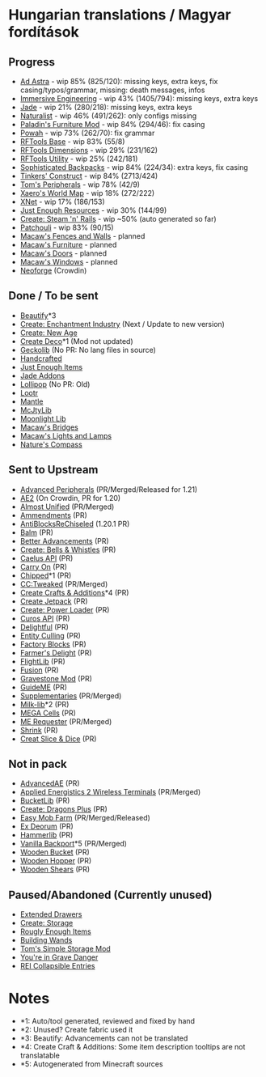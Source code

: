 # Hungarian translations / Magyar fordítások

## Progress
- [Ad Astra](https://modrinth.com/mod/ad-astra/) - wip 85% (825/120): missing keys, extra keys, fix casing/typos/grammar, missing: death messages, infos
- [Immersive Engineering](https://modrinth.com/mod/imm/) - wip 43% (1405/794): missing keys, extra keys
- [Jade](https://modrinth.com/mod/jade) - wip 21% (280/218): missing keys, extra keys
- [Naturalist](https://modrinth.com/mod/naturalist/) - wip 46% (491/262): only configs missing 
- [Paladin's Furniture Mod](https://modrinth.com/mod/paladins-furniture) - wip 84% (294/46): fix casing
- [Powah](https://modrinth.com/mod/powah) - wip 73% (262/70): fix grammar
- [RFTools Base](https://modrinth.com/mod/rftools-base) - wip 83% (55/8)
- [RFTools Dimensions](https://modrinth.com/mod/rftools-dimensions/) - wip 29% (231/162)
- [RFTools Utility](https://modrinth.com/mod/rftools-utility/) - wip 25% (242/181)
- [Sophisticated Backpacks](https://modrinth.com/mod/sophisticated-backpacks) - wip 84% (224/34): extra keys, fix casing
- [Tinkers' Construct](https://modrinth.com/mod/tinkers-construct) - wip 84% (2713/424)
- [Tom's Peripherals](https://modrinth.com/mod/toms-peripherals/) - wip 78% (42/9)
- [Xaero's World Map](https://modrinth.com/mod/xaeros-world-map/) - wip 18% (272/222)
- [XNet](https://modrinth.com/mod/xnet) - wip 17% (186/153)
- [Just Enough Resources](https://modrinth.com/mod/just-enough-resources-jer) - wip 30% (144/99)
- [Create: Steam 'n' Rails](https://modrinth.com/mod/create-steam-n-rails) - wip ~50% (auto generated so far)
- [Patchouli](https://modrinth.com/mod/patchouli) - wip 83% (90/15)
- [Macaw's Fences and Walls](https://modrinth.com/mod/macaws-fences-and-walls) - planned
- [Macaw's Furniture](https://modrinth.com/mod/macaws-furniture) - planned
- [Macaw's Doors](https://modrinth.com/mod/macaws-doors) - planned
- [Macaw's Windows](https://modrinth.com/mod/macaws-windows) - planned
- [Neoforge](https://github.com/neoforged/NeoForge) (Crowdin)

## Done / To be sent
- [Beautify](https://modrinth.com/mod/beautify)*3
- [Create: Enchantment Industry](https://modrinth.com/mod/create-enchantment-industry/) (Next / Update to new version)
- [Create: New Age](https://modrinth.com/mod/create-new-age/)
- [Create Deco](https://modrinth.com/mod/create-deco)*1 (Mod not updated)
- [Geckolib](https://modrinth.com/mod/geckolib) (No PR: No lang files in source)
- [Handcrafted](https://modrinth.com/mod/handcrafted/)
- [Just Enough Items](https://modrinth.com/mod/jei/)
- [Jade Addons](https://modrinth.com/mod/jade-addons-forge)
- [Lollipop](https://github.com/owmii/Lollipop) (No PR: Old)
- [Lootr](https://modrinth.com/mod/lootr)
- [Mantle](https://modrinth.com/mod/mantle)
- [McJtyLib](https://modrinth.com/mod/mcjtylib)
- [Moonlight Lib](https://modrinth.com/mod/moonlight)
- [Macaw's Bridges](https://modrinth.com/mod/macaws-bridges)
- [Macaw's Lights and Lamps](https://modrinth.com/mod/macaws-lights-and-lamps)
- [Nature's Compass](https://modrinth.com/mod/natures-compass/)

## Sent to Upstream
- [Advanced Peripherals](https://modrinth.com/mod/advancedperipherals) (PR/Merged/Released for 1.21)
- [AE2](https://modrinth.com/mod/ae2) (On Crowdin, PR for 1.20)
- [Almost Unified](https://modrinth.com/mod/almost-unified/) (PR/Merged)
- [Ammendments](https://modrinth.com/mod/amendments) (PR)
- [AntiBlocksReChiseled](https://modrinth.com/mod/antiblocksrechiseled) (1.20.1 PR)
- [Balm](https://modrinth.com/mod/balm/) (PR)
- [Better Advancements](https://modrinth.com/mod/better-advancements) (PR)
- [Create: Bells & Whistles](https://modrinth.com/mod/bellsandwhistles) (PR)
- [Caelus API](https://modrinth.com/mod/caelus) (PR)
- [Carry On](https://modrinth.com/mod/carry-on) (PR)
- [Chipped](https://modrinth.com/mod/chipped)*1 (PR)
- [CC:Tweaked](https://modrinth.com/mod/cc-tweaked) (PR/Merged)
- [Create Crafts & Additions](https://modrinth.com/mod/createaddition)*4 (PR)
- [Create Jetpack](https://modrinth.com/mod/create-jetpack) (PR)
- [Create: Power Loader](https://modrinth.com/mod/create-power-loader) (PR)
- [Curos API](https://modrinth.com/mod/curios) (PR)
- [Delightful](https://modrinth.com/mod/delightful) (PR)
- [Entity Culling](https://modrinth.com/mod/entityculling/) (PR)
- [Factory Blocks](https://modrinth.com/mod/factory-blocks) (PR)
- [Farmer's Delight](https://modrinth.com/mod/farmers-delight) (PR)
- [FlightLib](https://github.com/PssbleTrngle/FlightLib) (PR)
- [Fusion](https://modrinth.com/mod/fusion-connected-textures) (PR)
- [Gravestone Mod](https://modrinth.com/mod/gravestone-mod) (PR)
- [GuideME](https://modrinth.com/mod/guideme) (PR)
- [Supplementaries](https://modrinth.com/mod/supplementaries) (PR/Merged)
- [Milk-lib](https://github.com/TropheusJ/milk-lib)*2 (PR)
- [MEGA Cells](https://modrinth.com/mod/mega) (PR)
- [ME Requester](https://modrinth.com/mod/merequester) (PR/Merged)
- [Shrink](https://modrinth.com/mod/shrink) (PR)
- [Creat Slice & Dice](https://modrinth.com/mod/slice-and-dice/) (PR)

## Not in pack
- [AdvancedAE](https://modrinth.com/mod/advancedae) (PR)
- [Applied Energistics 2 Wireless Terminals](https://modrinth.com/mod/applied-energistics-2-wireless-terminals) (PR/Merged)
- [BucketLib](https://modrinth.com/mod/bucketlib) (PR)
- [Create: Dragons Plus](https://modrinth.com/mod/create-dragons-plus) (PR)
- [Easy Mob Farm](https://modrinth.com/mod/easy-mob-farm) (PR/Merged/Released)
- [Ex Deorum](https://modrinth.com/mod/ex-deorum) (PR)
- [Hammerlib](https://github.com/dragon-forge/HammerLib) (PR)
- [Vanilla Backport](https://modrinth.com/mod/vanillabackport)*5 (PR/Merged) 
- [Wooden Bucket](https://modrinth.com/mod/wooden-bucket) (PR)
- [Wooden Hopper](https://modrinth.com/mod/wooden-hopper) (PR)
- [Wooden Shears](https://modrinth.com/mod/wooden-shears) (PR)

## Paused/Abandoned (Currently unused)
- [Extended Drawers](https://modrinth.com/mod/extended-drawers)
- [Create: Storage](https://modrinth.com/mod/fxnt-create-storage)
- [Rougly Enough Items](https://modrinth.com/mod/rei)
- [Building Wands](https://modrinth.com/mod/building-wands)
- [Tom's Simple Storage Mod](https://modrinth.com/mod/toms-storage)
- [You're in Grave Danger](https://modrinth.com/mod/yigd)
- [REI Collapsible Entries](https://modrinth.com/mod/rei-collapsible-entries)

# Notes

- *1: Auto/tool generated, reviewed and fixed by hand
- *2: Unused? Create fabric used it
- *3: Beautify: Advancements can not be translated
- *4: Create Craft & Additions: Some item description tooltips are not translatable
- *5: Autogenerated from Minecraft sources

